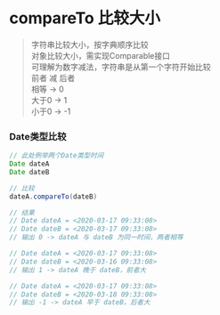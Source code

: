 # compareTo 比较大小

> 字符串比较大小，按字典顺序比较  
> 对象比较大小，需实现Comparable接口  
> 可理解为数字减法，字符串是从第一个字符开始比较  
> 前者 减 后者  
> 相等 -> 0  
> 大于0 -> 1  
> 小于0 -> -1  

### Date类型比较

```java
// 此处例举两个Date类型时间
Date dateA
Date dateB

// 比较
dateA.compareTo(dateB)

// 结果
// Date dateA = <2020-03-17 09:33:08>
// Date dateB = <2020-03-17 09:33:08>
// 输出 0 -> dateA 与 dateB 为同一时间，两者相等

// Date dateA = <2020-03-17 09:33:08>
// Date dateB = <2020-03-16 09:33:08>
// 输出 1 -> dateA 晚于 dateB，前者大

// Date dateA = <2020-03-17 09:33:08>
// Date dateB = <2020-03-18 09:33:08>
// 输出 -1 -> dateA 早于 dateB，后者大
```